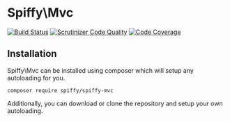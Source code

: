 # Spiffy\Mvc

[![Build Status](https://travis-ci.org/spiffyjr/spiffy-mvc.svg?branch=develop)](https://travis-ci.org/spiffyjr/spiffy-mvc)
[![Scrutinizer Code Quality](https://scrutinizer-ci.com/g/spiffyjr/spiffy-mvc/badges/quality-score.png?s=37fc41b066432e36d1d6286449d487f8db497c16)](https://scrutinizer-ci.com/g/spiffyjr/spiffy-mvc/)
[![Code Coverage](https://scrutinizer-ci.com/g/spiffyjr/spiffy-mvc/badges/coverage.png?s=39f14631b9f5d211cc62aa9da0ba4a33b118777e)](https://scrutinizer-ci.com/g/spiffyjr/spiffy-mvc/)

## Installation
Spiffy\Mvc can be installed using composer which will setup any autoloading for you.

`composer require spiffy/spiffy-mvc`

Additionally, you can download or clone the repository and setup your own autoloading.
